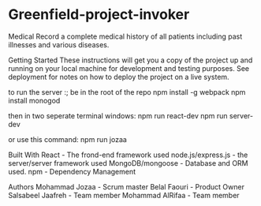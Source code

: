 # Greenfield-project-invoker

Medical Record
  a complete medical history of all patients including past illnesses and various diseases.

Getting Started
These instructions will get you a copy of the project up and running on your local machine for development and testing purposes. See deployment for notes on how to deploy the project on a live system.

to run the server :;
be in the root of the repo
npm install -g webpack
npm install
monogod

then in two seperate terminal windows:
npm run react-dev
npm run server-dev

or use this command:
npm run jozaa


Built With
React - The frond-end framework used
node.js/express.js - the server/server framework used
MongoDB/mongoose - Database and ORM used.
npm - Dependency Management


Authors
Mohammad Jozaa - Scrum master
Belal Faouri - Product Owner
Salsabeel Jaafreh - Team member
Mohammad AlRifaa - Team member




<!-- the laoader pic
99%
https://cdn.vox-cdn.com/thumbor/cGTmmKiYGBzn_jTtjjwu8DtbHZU=/cdn.vox-cdn.com/uploads/chorus_asset/file/3443912/gif_4.0.gif

95%
https://static1.squarespace.com/static/53f61092e4b0879526f82ace/5940a7023a0411e686330484/5940aaa6db29d64c86b85c88/1497410216230/TGT_OTC_Icons.gif?format=2500w

90%
https://cdn.dribbble.com/users/187497/screenshots/1725519/medical-icons.gif

85%
https://blog.advids.co/wp-content/uploads//2017/06/Medical-Explainer-min.gif

75%
http://freefrontend.com/assets/img/css-loaders/loading.gif

good but small
https://static1.squarespace.com/static/55972c7ee4b069786e8c66ae/55b38d13e4b0a813f74e3dc1/56c56b9dab48de5338b2145d/1455779252981/alchemy-dribbble-medicalicons.gif?format=300w

doctor with patint
https://www.careprn.com/theme/front/img/preloader.gif

shiled empalanse
https://myblueprint.arkansasbluecross.com/shared/template/images/loading.gif?v=3

move good
https://i.imgur.com/B2PFJ7a.gif

so funny
https://www.freepik.com/blog/wp-content/uploads/2017/05/03b.gif
-->
